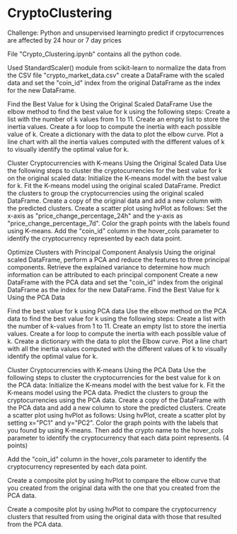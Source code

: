 # CryptoClustering

Challenge: Python and unsupervised learningto predict if crpytocurrences are affected by 24 hour or 7 day prices

File "Crypto_Clustering.ipynb" contains all the python code.

Used StandardScaler() module from scikit-learn to normalize the data from the CSV file "crypto_market_data.csv"
create a DataFrame with the scaled data and set the "coin_id" index from the original DataFrame as the index for the new DataFrame.



Find the Best Value for k Using the Original Scaled DataFrame
Use the elbow method to find the best value for k using the following steps:
Create a list with the number of k values from 1 to 11.
Create an empty list to store the inertia values.
Create a for loop to compute the inertia with each possible value of k.
Create a dictionary with the data to plot the elbow curve.
Plot a line chart with all the inertia values computed with the different values of k to visually identify the optimal value for k.



Cluster Cryptocurrencies with K-means Using the Original Scaled Data
Use the following steps to cluster the cryptocurrencies for the best value for k on the original scaled data:
Initialize the K-means model with the best value for k.
Fit the K-means model using the original scaled DataFrame.
Predict the clusters to group the cryptocurrencies using the original scaled DataFrame.
Create a copy of the original data and add a new column with the predicted clusters.
Create a scatter plot using hvPlot as follows:
Set the x-axis as "price_change_percentage_24h" and the y-axis as "price_change_percentage_7d".
Color the graph points with the labels found using K-means.
Add the "coin_id" column in the hover_cols parameter to identify the cryptocurrency represented by each data point.



Optimize Clusters with Principal Component Analysis
Using the original scaled DataFrame, perform a PCA and reduce the features to three principal components.
Retrieve the explained variance to determine how much information can be attributed to each principal component 
Create a new DataFrame with the PCA data and set the "coin_id" index from the original DataFrame as the index for the new DataFrame.
Find the Best Value for k Using the PCA Data

Find the best value for k using PCA data
Use the elbow method on the PCA data to find the best value for k using the following steps:
Create a list with the number of k-values from 1 to 11.
Create an empty list to store the inertia values.
Create a for loop to compute the inertia with each possible value of k.
Create a dictionary with the data to plot the Elbow curve.
Plot a line chart with all the inertia values computed with the different values of k to visually identify the optimal value for k.


Cluster Cryptocurrencies with K-means Using the PCA Data
Use the following steps to cluster the cryptocurrencies for the best value for k on the PCA data:
Initialize the K-means model with the best value for k.
Fit the K-means model using the PCA data.
Predict the clusters to group the cryptocurrencies using the PCA data.
Create a copy of the DataFrame with the PCA data and add a new column to store the predicted clusters.
Create a scatter plot using hvPlot as follows:
Using hvPlot, create a scatter plot by setting x="PC1" and y="PC2". Color the graph points with the labels that you found by using K-means. Then add the crypto name to the hover_cols parameter to identify the cryptocurrency that each data point represents. (4 points)

Add the "coin_id" column in the hover_cols parameter to identify the cryptocurrency represented by each data point.


Create a composite plot by using hvPlot to compare the elbow curve that you created from the original data with the one that you created from the PCA data. 

Create a composite plot by using hvPlot to compare the cryptocurrency clusters that resulted from using the original data with those that resulted from the PCA data. 
